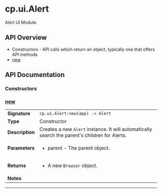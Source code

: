# cp.ui.Alert

Alert UI Module.

## API Overview
* Constructors - API calls which return an object, typically one that offers API methods
 * [new](#new)

## API Documentation

### Constructors


### [new](#new)

|                                             |                                                                                     |
| --------------------------------------------|-------------------------------------------------------------------------------------|
| **Signature**                               | `cp.ui.Alert:new(app) -> Alert`                                                                    |
| **Type**                                    | Constructor                                                                     |
| **Description**                             | Creates a new `Alert` instance. It will automatically search the parent's children for Alerts.                                                                     |
| **Parameters**                              | <ul><li>parent - The parent object.</li></ul> |
| **Returns**                                 | <ul><li>A new `Browser` object.</li></ul>          |
| **Notes**                                   | <ul></ul>                |

---
